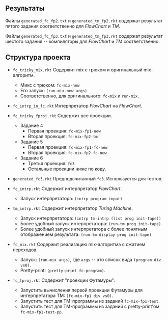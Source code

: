 Результаты
----------

Файлы `generated_fc_fp2.txt` и `generated_tm_fp2.rkt` содержат
результат пятого задания cоответственно для _FlowChart_ и _TM_.

Файлы `generated_fc_fp3.txt` и `generated_tm_fp3.rkt` содержат
результат шестого задания -- компиляторы для _FlowChart_ и _TM_
 cоответственно.

Структура проекта
-----------------

* `fc_tricky_mix.rkt`
  Содержит mix с трюком и оригинальный mix-алгоритм.
  - Микс с трюком: `fc-mix-new`
  - Его запуск: `(run-mix-new args)`
  - Соответственно, для оригинального: `fc-mix` и `run-mix`. 

* `fc_intrp_in_fc.rkt`
 Интерпретатор _FlowChart_ на _FlowChart_.

* `fc_tricky_fproj.rkt`
  Содержит все проекции.
  - Задание 4
    * Первая проекция: `fc-mix-fp1-new`
    * Вторая проекция: `fc-mix-fp2-tm`
  - Задание 5
    * Первая проекция: `fc-mix-fp1-fc-new`
    * Вторая проекция: `fc-mix-fp2-fc-new`
  - Задание 6
    * Третья проекция: `fc3`
    * Остальные проекции ниже по коду.

* `generated_fc3.rkt`
  Предподсчитанный `fc3`. Используется для тестов.

* `fc_intrp.rkt`
  Содержит интерпретатор _FlowChart_.
  - Запуск интерпретатора: `(intrp program input)`

* `tm_intrp.rkt`
  Содержит интерпретатор _Turing Machine_.
  - Запуск интерпретатора: `(intrp tm-intrp (list prog init-tape))`
  - Более удобный запуск интерпретатора: `(run-tm prog init-tape)`
  - Более удобный запуск интерпретатора
    c более понятным отображением результата: `(run-tm-display prog init-tape)`

* `fc_mix.rkt`
  Содержит реализацию mix-алгоритма с сжатием переходов.
  - Запуск: `(run-mix args)`, где `args` -- это список
    вида `(program div vs0)`.
  - Pretty-print: `(pretty-print fc-program)`.

* `fc_fproj.rkt`
  Содержит "проекции Футамуры".
  - Запустить вычисления первой проекции Футамуры для интерпретатора TM: `(fc-mix-fp1 div vs0)`.
  - Запустить тест для TM-программы из заданий `fc-mix-fp1-test`.
  - Запустить тест для TM-программы из заданий с pretty-print'ом `fc-mix-fp1-test-pp`.
